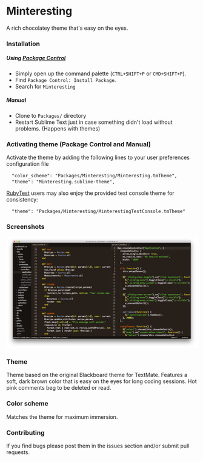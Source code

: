 # Minteresting
A rich chocolatey theme that's easy on the eyes.

### Installation

##### Using [Package Control](https://sublime.wbond.net/)

+ Simply open up the command palette (`CTRL+SHIFT+P` or `CMD+SHIFT+P`).
+ Find `Package Control: Install Package`.
+ Search for `Minteresting`

##### Manual

+ Clone to `Packages/` directory
+ Restart Sublime Text just in case something didn't load without problems. (Happens with themes)

### Activating theme (Package Control and Manual)

Activate the theme by adding the following lines to your user preferences configuration file

      "color_scheme": "Packages/Minteresting/Minteresting.tmTheme",
      "theme": "Minteresting.sublime-theme",
      
[RubyTest](https://packagecontrol.io/packages/RubyTest) users may also enjoy the provided test console theme for consistency:

      "theme": "Packages/Minteresting/MinterestingTestConsole.tmTheme"
      
### Screenshots

![Minteresting screenshot](https://raw.githubusercontent.com/daytonn/Minteresting/master/screenshot.png "Minteresting screenshot")

### Theme

Theme based on the original Blackboard theme for TextMate. Features a soft, dark brown color that is easy on the eyes for long coding sessions. Hot pink comments beg to be deleted or read.

### Color scheme

Matches the theme for maximum immersion.


### Contributing

If you find bugs please post them in the issues section and/or submit pull requests.
